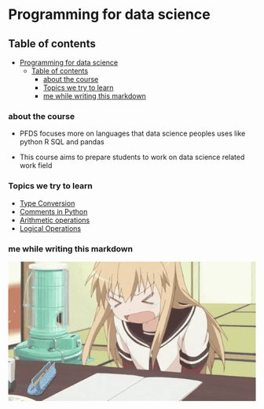 # Programming for data science

## Table of contents

- [Programming for data science](#programming-for-data-science)
  - [Table of contents](#table-of-contents)
    - [about the course](#about-the-course)
    - [Topics we try to learn](#topics-we-try-to-learn)
    - [me while writing this markdown](#me-while-writing-this-markdown)

### about the course

- PFDS focuses more on languages that data science peoples uses like python R SQL and pandas

- This course aims to prepare students to work on data science related work field

### Topics we try to learn

- [Type Conversion](./prelim/Type%20Conversion/README.md)
- [Comments in Python](./prelim/Comments/README.md)
- [Arithmetic operations](./midterm/ArithmeticOperations/README.md)
- [Logical Operations](./midterm/LogicalOperations/README.md)

### me while writing this markdown

![Alt text](./head-bang-frustrated-kyouko.gif)
